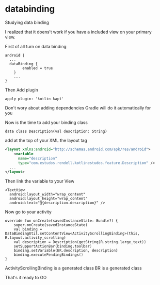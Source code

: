 # databinding
Studying data binding

I realized that it doens't work if you have a included view on your primary view.

First of all turn on data binding

```
android {
  ...
  dataBinding {
        enabled = true
    }
    ...
}
```

Then Add plugin
```
apply plugin: 'kotlin-kapt'
```

Don't wory about adding dependencies Gradle will do it automatically for you

Now is the time to add your binding class

```
data class Description(val description: String)
```

add at the top of your XML the layout tag

```xml
<layout xmlns:android="http://schemas.android.com/apk/res/android">
    <variable
      name="description"
      type="com.estudos.rendell.kotlinestudos.feature.Description" />
  ...
</layout>
```

Then link the variable to your View

```
<TextView
  android:layout_width="wrap_content"
  android:layout_height="wrap_content"
  android:text="@{description.description}" />
```

Now go to your activity
  
```
override fun onCreate(savedInstanceState: Bundle?) {
    super.onCreate(savedInstanceState)
    val binding = DataBindingUtil.setContentView<ActivityScrollingBinding>(this, R.layout.activity_scrolling)
    val description = Description(getString(R.string.large_text))
    setSupportActionBar(binding.toolbar)
    binding.setVariable(BR.description, description)
    binding.executePendingBindings()
}
```
  
  ActivityScrollingBinding is a generated class
  BR is a generated class
  
  That's it ready to GO
